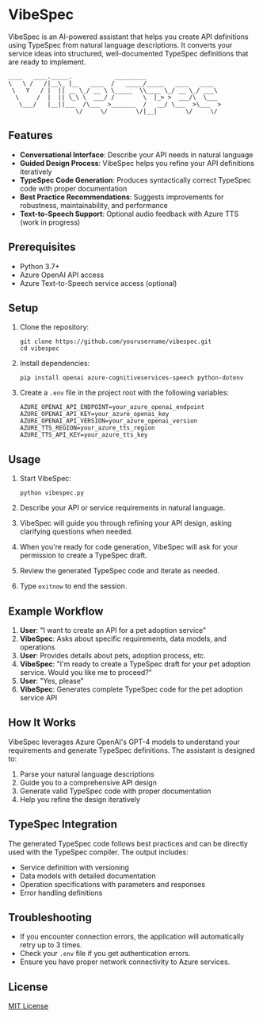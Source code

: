 # VibeSpec

VibeSpec is an AI-powered assistant that helps you create API definitions using TypeSpec from natural language descriptions. It converts your service ideas into structured, well-documented TypeSpec definitions that are ready to implement.

```
____   ____._____.            _________                     
\   \ /   /|__\_ |__   ____  /   _____/_____   ____   ____  
 \   Y   / |  || __ \_/ __ \ \_____  \\____ \_/ __ \_/ ___\ 
  \     /  |  || \_\ \  ___/ /        \  |_> >  ___/\  \___ 
   \___/   |__||___  /\___  >_______  /   __/ \___  >\___  >
                   \/     \/        \/|__|        \/     \/ 
```

## Features

- **Conversational Interface**: Describe your API needs in natural language
- **Guided Design Process**: VibeSpec helps you refine your API definitions iteratively
- **TypeSpec Code Generation**: Produces syntactically correct TypeSpec code with proper documentation
- **Best Practice Recommendations**: Suggests improvements for robustness, maintainability, and performance
- **Text-to-Speech Support**: Optional audio feedback with Azure TTS (work in progress)

## Prerequisites

- Python 3.7+
- Azure OpenAI API access
- Azure Text-to-Speech service access (optional)

## Setup

1. Clone the repository:
   ```
   git clone https://github.com/yourusername/vibespec.git
   cd vibespec
   ```

2. Install dependencies:
   ```
   pip install openai azure-cognitiveservices-speech python-dotenv
   ```

3. Create a `.env` file in the project root with the following variables:
   ```
   AZURE_OPENAI_API_ENDPOINT=your_azure_openai_endpoint
   AZURE_OPENAI_API_KEY=your_azure_openai_key
   AZURE_OPENAI_API_VERSION=your_azure_openai_version
   AZURE_TTS_REGION=your_azure_tts_region
   AZURE_TTS_API_KEY=your_azure_tts_key
   ```

## Usage

1. Start VibeSpec:
   ```
   python vibespec.py
   ```

2. Describe your API or service requirements in natural language.

3. VibeSpec will guide you through refining your API design, asking clarifying questions when needed.

4. When you're ready for code generation, VibeSpec will ask for your permission to create a TypeSpec draft.

5. Review the generated TypeSpec code and iterate as needed.

6. Type `exitnow` to end the session.

## Example Workflow

1. **User**: "I want to create an API for a pet adoption service"
2. **VibeSpec**: Asks about specific requirements, data models, and operations
3. **User**: Provides details about pets, adoption process, etc.
4. **VibeSpec**: "I'm ready to create a TypeSpec draft for your pet adoption service. Would you like me to proceed?"
5. **User**: "Yes, please"
6. **VibeSpec**: Generates complete TypeSpec code for the pet adoption service API

## How It Works

VibeSpec leverages Azure OpenAI's GPT-4 models to understand your requirements and generate TypeSpec definitions. The assistant is designed to:

1. Parse your natural language descriptions
2. Guide you to a comprehensive API design
3. Generate valid TypeSpec code with proper documentation
4. Help you refine the design iteratively

## TypeSpec Integration

The generated TypeSpec code follows best practices and can be directly used with the TypeSpec compiler. The output includes:

- Service definition with versioning
- Data models with detailed documentation
- Operation specifications with parameters and responses
- Error handling definitions

## Troubleshooting

- If you encounter connection errors, the application will automatically retry up to 3 times.
- Check your `.env` file if you get authentication errors.
- Ensure you have proper network connectivity to Azure services.

## License

[MIT License](LICENSE)
